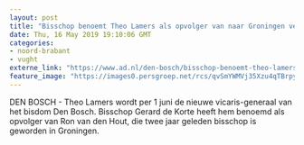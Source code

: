 ```yaml
---
layout: post
title: "Bisschop benoemt Theo Lamers als opvolger van naar Groningen vertrokken vicaris-generaal Ron van den Hout"
date: Thu, 16 May 2019 19:10:06 GMT
categories: 
- noord-brabant 
- vught 
externe_link: "https://www.ad.nl/den-bosch/bisschop-benoemt-theo-lamers-als-opvolger-van-naar-groningen-vertrokken-vicaris-generaal-ron-van-den-hout~a0ec3dae/"
feature_image: "https://images0.persgroep.net/rcs/qvSmYWMVj35Xzu4qTBrpyOYuOxs/diocontent/122720683/_fitwidth/400/?appId=21791a8992982cd8da851550a453bd7f&quality=0.7"
---
```


DEN BOSCH - Theo Lamers wordt per 1 juni de nieuwe vicaris-generaal van het bisdom Den Bosch. Bisschop Gerard de Korte heeft hem benoemd als opvolger van Ron van den Hout, die twee jaar geleden bisschop is geworden in Groningen.
